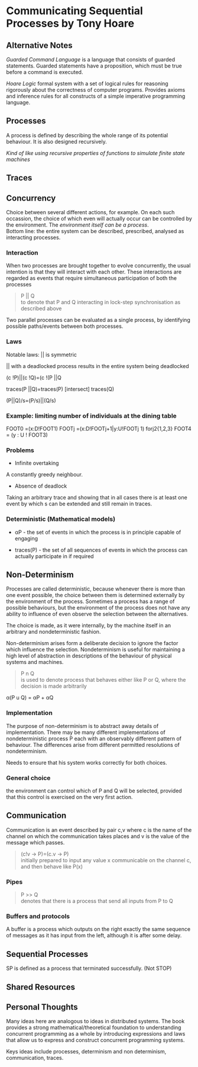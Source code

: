 # Communicating Sequential Processes by Tony Hoare

## Alternative Notes

*Guarded Command Language* is a language that consists of guarded statements. Guarded statements have a proposition, which must be true before a command is executed.

*Hoare Logic* formal system with a set of logical rules for reasoning rigorously about the correctness of computer programs. Provides axioms and inference rules for all constructs of a simple imperative programming language.

## Processes
A process is defined by describing the whole range of its potential behaviour. It is also designed recursively.

*Kind of like using recursive properties of functions to simulate finite state machines*

## Traces


## Concurrency
Choice between several different actions, for example. On each such occassion, the choice of which even will actually occur can be controlled by the environment. The *environment itself can be a process*. <br>
Bottom line: the entire system can be described, prescribed, analysed as interacting processes.

### Interaction

When two processes are brought together to evolve concurrently, the usual intention is that they will interact with each other.
These interactions are regarded as events that require simultaneous participation of both the processes

> P || Q <br>
> to denote that P and Q interacting in lock-step synchronisation as described above

Two parallel processes can be evaluated as a single process, by identifying possible paths/events between both processes.

### Laws
Notable laws:
 || is symmetric

 || with a deadlocked process results in the entire system being deadlocked

 (c !P)||(c !Q)=(c !(P ||Q

traces(P ||Q)=traces(P) [intersect] traces(Q)

(P||Q)/s=(P/s)||(Q/s)

### Example: limiting number of individuals at the dining table
FOOT0 =(x:D!FOOT1)
FOOTj =(x:D!FOOTj+1|y:U!FOOTj 1) forj2{1,2,3}
FOOT4 = (y : U ! FOOT3)

### Problems
- Infinite overtaking

A constantly greedy neighbour.

- Absence of deadlock

Taking an arbitrary trace and showing that in all cases there is at least one event by which s can be extended and still remain in traces.

### Deterministic (Mathematical models)
- αP - the set of events in which the process is in principle capable of engaging

- traces(P) - the set of all sequences of events in which the process can actually participate in if required

## Non-Determinism

Processes are called deterministic, because whenever there is more than one event possible, the choice between them is determined externally by the environment of the process.
Sometimes a process has a range of possible behaviours, but the environment of the process does not have any ability to influence of even observe the selection between the alternatives.

The choice is made, as it were internally, by the machine itself in an arbitrary and nondeterministic fashion.

Non-determinism arises form a deliberate decision to ignore the factor which influence the selection. Nondeterminism is useful for maintaining a high level of abstraction in descriptions of the behaviour of physical systems and machines.

> P n Q <br>
> is used to denote process that behaves either like P or Q, where the decision is made arbitrarily

α(P u Q) = αP + αQ

### Implementation

The purpose of non-determinism is to abstract away details of implementation. There may be many different implementations of nondeterministic process P each with an observably different pattern of behaviour. The differences arise from different permitted resolutions of nondeterminism.

Needs to ensure that his system works correctly for both choices.

### General choice
 the environment can control which of P and Q will be selected, provided that this control is exercised on the very first action.

## Communication
Communication is an event described by pair c,v where c is the name of the channel on which the communication takes places and v is the value of the message which passes.


> (c!v -> P)=(c.v -> P) <br>
>  initially prepared to input any value x communicable on the channel c, and then behave like P(x)

### Pipes
> P >> Q <br>
> denotes that there is a process that send all inputs from P to Q

### Buffers and protocols
A buffer is a process which outputs on the right exactly the same sequence of messages as it has input from the left, although it is after some delay.



## Sequential Processes

SP is defined as a process that terminated successfully. (Not STOP)



## Shared Resources

## Personal Thoughts

Many ideas here are analogous to ideas in distributed systems. The book provides a strong mathematical/theoretical foundation to understanding concurrent programming as a whole  by introducing expressions and laws that allow us to express and construct concurrent programming systems.

Keys ideas include processes, determinism and non determinism, communication, traces.
